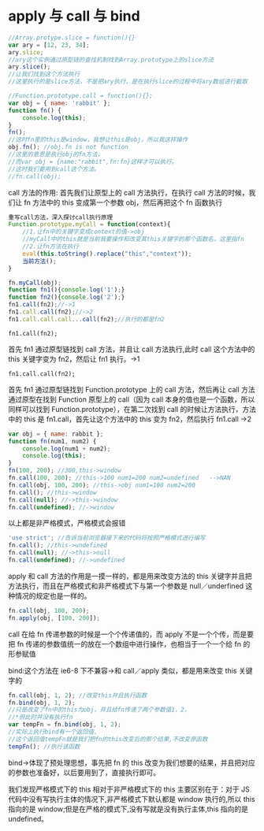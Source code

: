 # apply 与 call 与 bind

```js
//Array.protype.slice = function(){}
var ary = [12, 23, 34];
ary.slice;
//ary这个实例通过原型链的查找机制找到Array.prototype上的slice方法
ary.slice();
//让我们找到这个方法执行
//这里执行的是slice方法，不是把ary执行，是在执行slice的过程中将ary数组进行截取
```

```js
//Function.prototype.call = function(){};
var obj = { name: 'rabbit' };
function fn() {
	console.log(this);
}
fn();
//这时fn里的this是window，我想让this是obj，所以我这样操作
obj.fn(); //obj.fn is not function
//这里的意思是执行obj的fn方法，
//而var obj = {name:"rabbit",fn:fn}这样才可以执行。
//这时我们要用到call这个方法。
//fn.call(obj);
```

call 方法的作用: 首先我们让原型上的 call 方法执行，在执行 call 方法的时候，我们让 fn 方法中的 this 变成第一个参数 obj，然后再把这个 fn 函数执行

```js
重写call方法，深入探讨call执行原理
Function.prototype.myCall = function(context){
    //1.让fn中的关键字变成context的值->obj
    //myCall中的this就是当前我要操作和改变其this关键字的那个函数名，这里指fn
    //2.让fn方法在执行
    eval(this.toString().replace("this","context"));
    当前方法();
}
```

```js
fn.myCall(obj);
function fn1(){console.log('1');}
function fn2(){console.log('2');}
fn1.call(fn2);//->1
fn1.call.call(fn2);//->2
fn1.call.call.call...call(fn2);//执行的都是fn2
```

`fn1.call(fn2);`

首先 fn1 通过原型链找到 call 方法，并且让 call 方法执行,此时 call 这个方法中的 this 关键字变为 fn2，然后让 fn1 执行。->1

`fn1.call.call(fn2);`

首先 fn1 通过原型链找到 Function.prototype 上的 call 方法，然后再让 call 方法通过原型在找到 Function 原型上的 call（因为 call 本身的值也是一个函数，所以同样可以找到 Function.prototype），在第二次找到 call 的时候让方法执行，方法中的 this 是 fn1.call，首先让这个方法中的 this 变为 fn2，然后执行 fn1.call ->2

```js
var obj = { name: rabbit };
function fn(num1, num2) {
	console.log(num1 + num2);
	console.log(this);
}
fn(100, 200); //300,this->window
fn.call(100, 200); //this->100 num1=200 num2=undefined   -->NAN
fn.call(obj, 100, 200); //this->obj num1=100 num2=200
fn.call(); //this->window
fn.call(null); //->this->window
fn.call(undefined); //->window
```

以上都是非严格模式，严格模式会报错

```js
'use strict'; //告诉当前浏览器接下来的代码将按照严格模式进行编写
fn.call(); //this->undefined
fn.call(null); //->this->null
fn.call(undefined); //->undefined
```

apply 和 call 方法的作用是一摸一样的，都是用来改变方法的 this 关键字并且把方法执行，而且在严格模式和非严格模式下与第一个参数是 null／underfined 这种情况的规定也是一样的。

```js
fn.call(obj, 100, 200);
fn.apply(obj, [100, 200]);
```

call 在给 fn 传递参数的时候是一个个传递值的，而 apply 不是一个个传，而是要把 fn 传递的参数值统一的放在一个数组中进行操作，也相当于一个一个给 fn 的形参赋值

bind:这个方法在 ie6-8 下不兼容->和 call／apply 类似，都是用来改变 this 关键字的

```js
fn.call(obj, 1, 2); //改变this并且执行函数
fn.bind(obj, 1, 2);
//只是改变了fn中的this为obj，并且给fn传递了两个参数值1，2，
//*但此时并没有执行fn
var tempFn = fn.bind(obj, 1, 2);
//实际上执行bind有一个返回值，
//这个返回值tempFn就是我们把fn的this改变后的那个结果,不改变原函数
tempFn(); //执行该函数
```

bind->体现了预处理思想，事先把 fn 的 this 改变为我们想要的结果，并且把对应的参数也准备好，以后要用到了，直接执行即可。

我们发现严格模式下的 this 相对于非严格模式下的 this 主要区别在于：对于 JS 代码中没有写执行主体的情况下,非严格模式下默认都是 window 执行的,所以 this 指向的是 window;但是在严格的模式下,没有写就是没有执行主体,this 指向的是 undefined。
